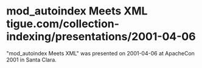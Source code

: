 # mod_autoindex Meets XML	tigue.com/collection-indexing/presentations/2001-04-06

"mod_autoindex Meets XML" was presented on 2001-04-06 at ApacheCon 2001 in Santa Clara.
